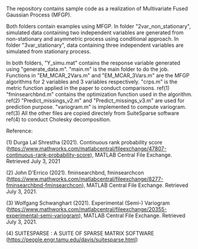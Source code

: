 The repository contains sample code as a realization of Multivariate Fused Gaussian Process (MFGP).

Both folders contain examples using MFGP. In folder "2var_non_stationary", simulated data containing two independent variables are generated from non-stationary and asymmetric process using conditional approach.
In folder "3var_stationary", data containing three independent variables are simulated from stationary process.

In both folders, "Y_simu.mat" contains the response variable generated using "generate_data.m". 
"main.m" is the main folder to do the job.
Functions in "EM_MCAR_2Vars.m" and "EM_MCAR_3Vars.m" are the MFGP algorithms for 2 variables and 3 variables respectively.
"crps.m" is the metric function applied in the paper to conduct comparisons. ref(1)
"fminsearchbnd.m" contains the optimization function used in the algorithm. ref(2)
"Predict_missings_v2.m" and "Predict_missings_v3.m" are used for prediction purpose.
"variogram.m" is implemented to compute variogram. ref(3)
All the other files are copied directely from SuiteSparse software ref(4) to conduct Cholesky decomposition.




Reference:

(1) Durga Lal Shrestha (2021). Continuous rank probability score (https://www.mathworks.com/matlabcentral/fileexchange/47807-continuous-rank-probability-score), MATLAB Central File Exchange. Retrieved July 3, 2021

(2) John D'Errico (2021). fminsearchbnd, fminsearchcon (https://www.mathworks.com/matlabcentral/fileexchange/8277-fminsearchbnd-fminsearchcon), MATLAB Central File Exchange. Retrieved July 3, 2021.

(3) Wolfgang Schwanghart (2021). Experimental (Semi-) Variogram (https://www.mathworks.com/matlabcentral/fileexchange/20355-experimental-semi-variogram), MATLAB Central File Exchange. Retrieved July 3, 2021.

(4) SUITESPARSE : A SUITE OF SPARSE MATRIX SOFTWARE (https://people.engr.tamu.edu/davis/suitesparse.html)
